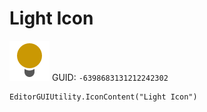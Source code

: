 # Light Icon
![](/img/Light%20Icon.png)
GUID: `-6398683131212242302`
```
EditorGUIUtility.IconContent("Light Icon")
```
